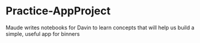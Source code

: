 # Practice-AppProject
Maude writes notebooks for Davin to learn concepts that will help us build a simple, useful app for binners
